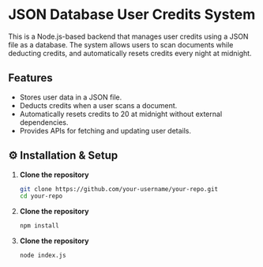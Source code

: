# JSON Database User Credits System

This is a Node.js-based backend that manages user credits using a JSON file as a database. The system allows users to scan documents while deducting credits, and automatically resets credits every night at midnight.

## Features
- Stores user data in a JSON file.
- Deducts credits when a user scans a document.
- Automatically resets credits to 20 at midnight without external dependencies.
- Provides APIs for fetching and updating user details.

## ⚙️ Installation & Setup
1. **Clone the repository**
   ```sh
   git clone https://github.com/your-username/your-repo.git
   cd your-repo
2. **Clone the repository**
   ```sh
   npm install
3. **Clone the repository**
   ```sh
   node index.js
